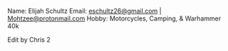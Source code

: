Name: Elijah Schultz
Email: eschultz26@gmail.com | Mohtzee@protonmail.com
Hobby: Motorcycles, Camping, & Warhammer 40k

Edit by Chris 2